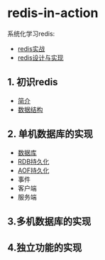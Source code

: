﻿# redis-in-action

系统化学习redis:       
- [redis实战](http://www.java1234.com/a/javabook/database/2017/0625/8356.html)  
- [redis设计与实现](https://pan.baidu.com/s/1skyxRqt)

## 1. 初识redis

- [简介](https://github.com/MelloChan/redis-in-action/blob/master/content/understand-redis.md)
- [数据结构](https://github.com/MelloChan/redis-in-action/blob/master/content/data-structure.md)

## 2. 单机数据库的实现

- [数据库](https://github.com/MelloChan/redis-in-action/blob/master/content/db.md)
- [RDB持久化](https://github.com/MelloChan/redis-in-action/blob/master/content/rdb.md)
- [AOF持久化]((https://github.com/MelloChan/redis-in-action/blob/master/content/aof.md))
- 事件
- 客户端
- 服务端

## 3.多机数据库的实现

## 4.独立功能的实现
